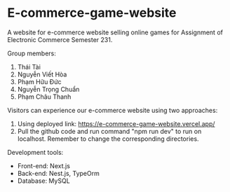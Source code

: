 # E-commerce-game-website
A website for e-commerce website selling online games for Assignment of Electronic Commerce Semester 231.

Group members:
1. Thái Tài
2. Nguyễn Viết Hòa
3. Phạm Hữu Đức
4. Nguyễn Trọng Chuẩn
5. Phạm Châu Thanh

Visitors can experience our e-commerce website using two approaches:
1. Using deployed link: https://e-commerce-game-website.vercel.app/
2. Pull the github code and run command "npm run dev" to run on localhost. Remember to change the corresponding directories.

Development tools:
+ Front-end: Next.js
+ Back-end: Nest.js, TypeOrm
+ Database: MySQL
